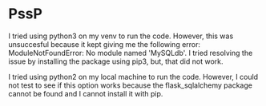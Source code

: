 
# PssP

I tried using python3 on my venv to run the code. However, this was unsuccesful because it kept giving me the following error: ModuleNotFoundError: No module named 'MySQLdb'. I tried resolving the issue by installing the package using pip3, but, that did not work. 

I tried using python2 on my local machine to run the code. However, I could not test to see if this option works because the flask_sqlalchemy package cannot be found and I cannot install it with pip.
